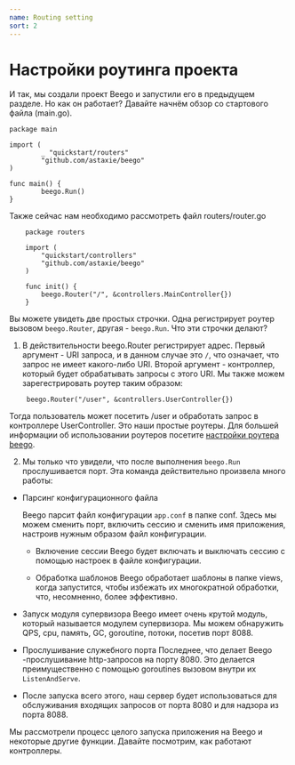 ```yaml
---
name: Routing setting
sort: 2
---
```


# Настройки роутинга проекта

И так, мы создали проект Beego и запустили его в предыдущем разделе. Но как он работает? Давайте начнём обзор со стартового файла (main.go).

	package main
	
	import (
	        _ "quickstart/routers"
	        "github.com/astaxie/beego"
	)
	
	func main() {
	        beego.Run()
	}
	
Также сейчас нам необходимо рассмотреть файл routers/router.go

        package routers

        import (
        	"quickstart/controllers"
	        "github.com/astaxie/beego"
        )

        func init() {
            beego.Router("/", &controllers.MainController{})
        }

Вы можете увидеть две простых строчки. Одна регистрирует роутер вызовом `beego.Router`, другая - `beego.Run`. Что эти строчки делают?

1. В действительности beego.Router регистрирует адрес. Первый аргумент - URI запроса, и в данном случае это `/`, что означает, что запрос не имеет какого-либо URI. Второй аргумент - контроллер, который будет обрабатывать запросы с этого URI. Мы также можем зарегестрировать роутер таким образом:

		beego.Router("/user", &controllers.UserController{})	
Тогда пользователь может посетить /user и обработать запрос в контроллере UserController.  Это наши простые роутеры. Для большей информации об использовании роутеров посетите [настройки роутера beego](../mvc/controller/router.md).
	
2. Мы только что увидели, что после выполнения `beego.Run` прослушивается порт. Эта команда действительно произвела много работы:
  - Парсинг конфигурационного файла
	
    Beego парсит файл конфигурации `app.conf` в папке conf. Здесь мы можем сменить порт, включить сессию и сменить имя приложения, настроив нужным образом файл конфигурации.

	- Включение сессии
    Beego будет включать и выключать сессию с помощью настроек в файле конфигурации.

	- Обработка шаблонов 
    Beego обработает шаблоны в папке views, когда запустится, чтобы избежать их многократной обработки, что, несомненно, более эффективно.
	
  - Запуск модуля супервизора
    Beego имеет очень крутой модуль, который называется модулем супервизора. Мы можем обнаружить QPS, cpu, память, GC, goroutine, потоки, посетив порт 8088.

  - Прослушивание служебного порта
    Последнее, что делает Beego -прослушивание http-запросов на порту 8080. Это делается преимущественно с помощью goroutines вызовом внутри их `ListenAndServe`.
	
  - После запуска всего этого, наш сервер будет использоваться для обслуживания входящих запросов от порта 8080 и для надзора из порта 8088.
	
Мы рассмотрели процесс целого запуска приложения на Beego и некоторые другие функции. Давайте посмотрим, как работают контроллеры.
